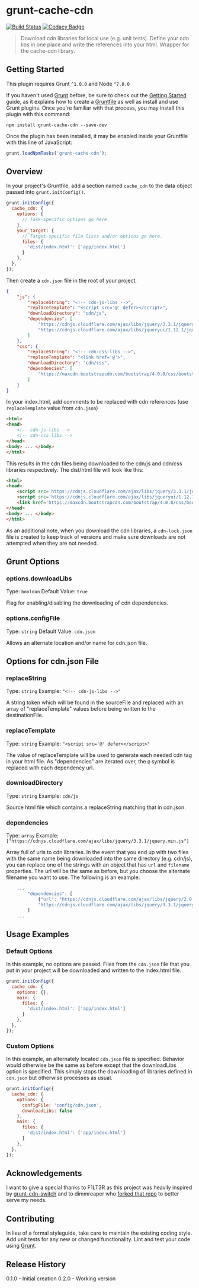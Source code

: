 # grunt-cache-cdn

[![Build Status](https://travis-ci.org/cmplank/grunt-cache-cdn.svg?branch=master)](https://travis-ci.org/cmplank/grunt-cache-cdn)
[![Codacy Badge](https://api.codacy.com/project/badge/Grade/04a3a50a63c64c26ae7deda67dc98308)](https://www.codacy.com/app/cmplank/grunt-cache-cdn?utm_source=github.com&amp;utm_medium=referral&amp;utm_content=cmplank/grunt-cache-cdn&amp;utm_campaign=Badge_Grade)

> Download cdn libraries for local use (e.g. unit tests). Define your cdn libs in one place and write the references into your html. Wrapper for the cache-cdn library.

## Getting Started
This plugin requires Grunt `^1.0.0` and Node `^7.0.0`

If you haven't used [Grunt](http://gruntjs.com/) before, be sure to check out the [Getting Started](http://gruntjs.com/getting-started) guide, as it explains how to create a [Gruntfile](http://gruntjs.com/sample-gruntfile) as well as install and use Grunt plugins. Once you're familiar with that process, you may install this plugin with this command:

```shell
npm install grunt-cache-cdn --save-dev
```

Once the plugin has been installed, it may be enabled inside your Gruntfile with this line of JavaScript:

```js
grunt.loadNpmTasks('grunt-cache-cdn');
```

## Overview
In your project's Gruntfile, add a section named `cache_cdn` to the data object passed into `grunt.initConfig()`.

```js
grunt.initConfig({
  cache_cdn: {
    options: {
      // Task-specific options go here.
    },
    your_target: {
      // Target-specific file lists and/or options go here.
      files: {
        'dist/index.html': ['app/index.html']
      }
    },
  },
});
```

Then create a `cdn.json` file in the root of your project.

```json
{
    "js": {
        "replaceString": "<!-- cdn-js-libs -->",
        "replaceTemplate": "<script src='@' defer></script>",
        "downloadDirectory": "cdn/js",
        "dependencies": [
            "https://cdnjs.cloudflare.com/ajax/libs/jquery/3.3.1/jquery.min.js",
            "https://cdnjs.cloudflare.com/ajax/libs/jqueryui/1.12.1/jquery-ui.min.js"
        ]
    },
    "css": {
        "replaceString": "<!-- cdn-css-libs -->",
        "replaceTemplate": "<link href='@'>",
        "downloadDirectory": "cdn/css",
        "dependencies": [
            "https://maxcdn.bootstrapcdn.com/bootstrap/4.0.0/css/bootstrap.min.css"
        ]
    }
}
```

In your index.html, add comments to be replaced with cdn references (use `replaceTemplate` value from `cdn.json`)

```html
<html>
<head>
    <!-- cdn-js-libs -->
    <!-- cdn-css-libs -->
</head>
<body> ... </body>
</html>
```

This results in the cdn files being downloaded to the cdn/js and cdn/css libraries respectively. The dist/html file will look like this:

```html
<html>
<head>
    <script src='https://cdnjs.cloudflare.com/ajax/libs/jquery/3.3.1/jquery.min.js' defer></script>
    <script src='https://cdnjs.cloudflare.com/ajax/libs/jqueryui/1.12.1/jquery-ui.min.js' defer></script>
    <link href='https://maxcdn.bootstrapcdn.com/bootstrap/4.0.0/css/bootstrap.min.css'>
</head>
<body> ... </body>
</html>
```

As an additional note, when you download the cdn libraries, a `cdn-lock.json` file is created to keep track of versions and make sure downloads are not attempted when they are not needed.

## Grunt Options

### options.downloadLibs
Type: `boolean`
Default Value: `true`

Flag for enabling/disabling the downloading of cdn dependencies.

### options.configFile
Type: `string`
Default Value: `cdn.json`

Allows an alternate location and/or name for cdn.json file.

## Options for cdn.json File

### replaceString
Type: `string`
Example: `"<!-- cdn-js-libs -->"`

A string token which will be found in the sourceFile and replaced with an array of "replaceTemplate" values before being written to the destinationFile.

### replaceTemplate
Type: `string`
Example: `"<script src='@' defer></script>"`

The value of replaceTemplate will be used to generate each needed cdn tag in your html file. As "dependencies" are iterated over, the `@` symbol is replaced with each dependency url.

### downloadDirectory
Type: `string`
Example: `cdn/js`

Source html file which contains a replaceString matching that in cdn.json.

### dependencies
Type: `array`
Example: `["https://cdnjs.cloudflare.com/ajax/libs/jquery/3.3.1/jquery.min.js"]`

Array full of urls to cdn libraries. In the event that you end up with two files with the same name being downloaded into the same directory (e.g. cdn/js), you can replace one of the strings with an object that has `url` and `filename` properties. The url will be the same as before, but you choose the alternate filename you want to use. The following is an example:

```javascript
    ...
        "dependencies": [
            {"url": "https://cdnjs.cloudflare.com/ajax/libs/jquery/2.0.0/jquery.min.js", "filename": "jquery2.min.js"},
            "https://cdnjs.cloudflare.com/ajax/libs/jquery/3.3.1/jquery.min.js"
        ]
    ...
```

## Usage Examples

### Default Options
In this example, no options are passed. Files from the `cdn.json` file that you put in your project will be downloaded and written to the index.html file.

```js
grunt.initConfig({
  cache_cdn: {
    options: {},
    main: {
      files: {
        'dist/index.html': ['app/index.html']
      }
    },
  },
});
```

### Custom Options
In this example, an alternately located `cdn.json` file is specified. Behavior would otherwise be the same as before except that the downloadLibs option is specified. This simply stops the downloading of libraries defined in `cdn.json` but otherwise processes as usual.

```js
grunt.initConfig({
  cache_cdn: {
    options: {
      configFile: 'config/cdn.json',
      downloadLibs: false
    },
    main: {
      files: {
        'dist/index.html': ['app/index.html']
      }
    },
  },
});
```


## Acknowledgements

I want to give a special thanks to F1LT3R as this project was heavily inspired by [grunt-cdn-switch](https://github.com/F1LT3R/grunt-cdn-switch) and to dimmreaper who [forked that repo](https://github.com/dimmreaper/grunt-cdn-switch) to better serve my needs.

## Contributing
In lieu of a formal styleguide, take care to maintain the existing coding style. Add unit tests for any new or changed functionality. Lint and test your code using [Grunt](http://gruntjs.com/).

## Release History
0.1.0 - Initial creation
0.2.0 - Working version
